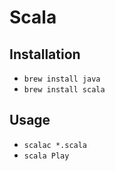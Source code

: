 # Scala

## Installation

* `brew install java`
* `brew install scala`

## Usage

* `scalac *.scala`
* `scala Play`
